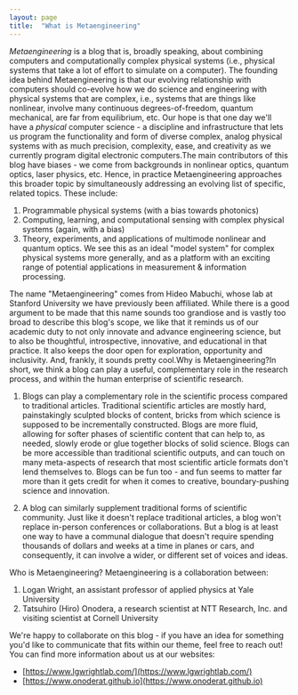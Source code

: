 ```yaml
---
layout: page
title:  "What is Metaengineering"
---
```

*Metaengineering* is a blog that is, broadly speaking, about combining computers and computationally complex physical systems (i.e., physical systems that take a lot of effort to simulate on a computer). The founding idea behind Metaengineering is that our evolving relationship with computers should co-evolve how we do science and engineering with physical systems that are complex, i.e., systems that are things like nonlinear, involve many continuous degrees-of-freedom, quantum mechanical, are far from equilibrium, etc. Our hope is that one day we'll have a *physical* computer science - a discipline and infrastructure that lets us program the functionality and form of diverse complex, analog physical systems with as much precision, complexity, ease, and creativity as we currently program digital electronic computers.The main contributors of this blog have biases - we come from backgrounds in nonlinear optics, quantum optics, laser physics, etc. Hence, in practice Metaengineering approaches this broader topic by simultaneously addressing an evolving list of specific, related topics. These include:

1. Programmable physical systems (with a bias towards photonics)
2. Computing, learning, and computational sensing with complex physical systems (again, with a bias)
3. Theory, experiments, and applications of multimode nonlinear and quantum optics. We see this as an ideal "model system" for complex physical systems more generally, and as a platform with an exciting range of potential applications in measurement & information processing.

The name "Metaengineering" comes from Hideo Mabuchi, whose lab at Stanford University we have previously been affiliated. While there is a good argument to be made that this name sounds too grandiose and is vastly too broad to describe this blog's scope, we like that it reminds us of our academic duty to not only innovate and advance engineering science, but to also be thoughtful, introspective, innovative, and educational in that practice. It also keeps the door open for exploration, opportunity and inclusivity. And, frankly, it sounds pretty cool.Why is Metaengineering?In short, we think a blog can play a useful, complementary role in the research process, and within the human enterprise of scientific research.

1. Blogs can play a complementary role in the scientific process compared to traditional articles. Traditional scientific articles are mostly hard, painstakingly sculpted blocks of content, bricks from which science is supposed to be incrementally constructed. Blogs are more fluid, allowing for softer phases of scientific content that can help to, as needed, slowly erode or glue together blocks of solid science. Blogs can be more accessible than traditional scientific outputs, and can touch on many meta-aspects of research that most scientific article formats don't lend themselves to. Blogs can be fun too - and fun seems to matter far more than it gets credit for when it comes to creative, boundary-pushing science and innovation.

2. A blog can similarly supplement traditional forms of scientific community. Just like it doesn't replace traditional articles, a blog won't replace in-person conferences or collaborations. But a blog is at least one way to have a communal dialogue that doesn't require spending thousands of dollars and weeks at a time in planes or cars, and consequently, it can involve a wider, or different set of voices and ideas.

Who is Metaengineering? Metaengineering is a collaboration between:

1. Logan Wright, an assistant professor of applied physics at Yale University
2. Tatsuhiro (Hiro) Onodera, a research scientist at NTT Research, Inc. and visiting scientist at Cornell University

We're happy to collaborate on this blog - if you have an idea for something you'd like to communicate that fits within our theme, feel free to reach out! You can find more information about us at our websites:
- [https://www.lgwrightlab.com/](https://www.lgwrightlab.com/)
- [https://www.onoderat.github.io](https://www.onoderat.github.io)
